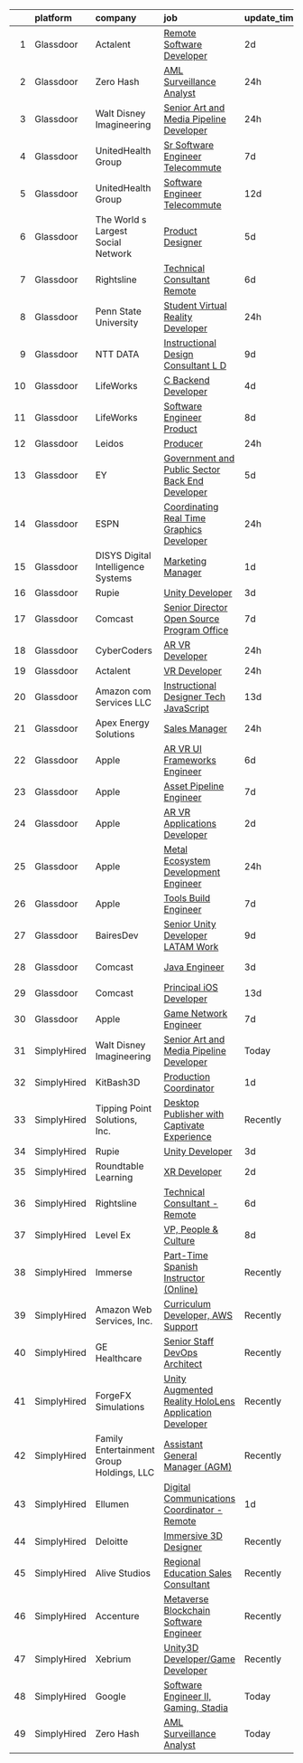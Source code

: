 

|    | platform    | company                                  | job                                                                                                                                                                                                                                                                                                                                                                                                                                                                                                                                                                                                                                                                                                                                                                                                                                                                                                                                                                                                                                                                                                                                                                                                                                                                                                                                                                                                                                                                                                                                                                                               | update_time   | location            |
|---:|:------------|:-----------------------------------------|:--------------------------------------------------------------------------------------------------------------------------------------------------------------------------------------------------------------------------------------------------------------------------------------------------------------------------------------------------------------------------------------------------------------------------------------------------------------------------------------------------------------------------------------------------------------------------------------------------------------------------------------------------------------------------------------------------------------------------------------------------------------------------------------------------------------------------------------------------------------------------------------------------------------------------------------------------------------------------------------------------------------------------------------------------------------------------------------------------------------------------------------------------------------------------------------------------------------------------------------------------------------------------------------------------------------------------------------------------------------------------------------------------------------------------------------------------------------------------------------------------------------------------------------------------------------------------------------------------|:--------------|:--------------------|
|  1 | Glassdoor   | Actalent                                 | [Remote Software Developer](https://www.glassdoor.com/partner/jobListing.htm?pos=124&ao=1110586&s=58&guid=0000018151838edaa7de1905a7b37b4c&src=GD_JOB_AD&t=SR&vt=w&ea=1&cs=1_b1c21307&cb=1654929986062&jobListingId=1007925800596&cpc=2CAED5C921A5F994&jrtk=3-0-1g58o73o8q6fn801-1g58o73onjor2800-fc3bb8eb5d4b1d3a--6NYlbfkN0ChYVx_I3yfZ_JDY3EFoivtqvi_stwnZ_kRt8Dowt_l_d1ydueao4NE-oUleRJ4yhh-tG4_XNzmRrCJkGCqPfWf1qPj3u_in8G2Wykc63d8fjEupHMFCE5EIbScP8iYvX7f3CAzCDnJQm63fH8sMR3KhIEl5EGDgDNrAWM2JGKA2FQfWnLr4gEl0L8nw2ARrPv7TbjuUXYBU-tczps7i6CkaJo2ViceeIM_6WDQ7-J9qH0hli7VI97mTISCeyb5uW_Trl8R9JLAGtrflIF7vUa7w_R4285fg1thM5LqGc28jZ2XwCP4hAJfvHWgcmpaSdXyIfZKnKY4fL24Dap7_bqKnhIRFrPDjtau9ce3xZw3lUcR_1nd_NV7lQM-s-mt1RNIenBpPy_JS9eNw2radEmXitkjrwKMP-I9B25cTQQAlftg6w73Y2uL9-myWlc1Opbiys-xoFvktyirH-OLLXu6YXlmwWVYGtC-gUVQQe89Ro9-9yyvWzoX-4hEW6mAu5Vd6eMtku98nn960BvHCiPfB2bhyHiBs5VBN88-Psqd52fRuw0qcjy4fjHNnJDGWbVK7fQJI-Jqu3iK9HPqHpoZeBL2sGfXn-j_pXErgU3YgguysaEVgzYUbjPrzQTJ0sboouPbPs5TrUvXPZ7vDpp3tTmUdHbhR3q8K2zH9CbzaMZYdbC_vuOMsDLjOdDlB7gXSMk2H5bTdIupc64hKV2lsMV1Yv0WSY2CLKQ6qqXxQwUuLjH0YjGX1Y9_rqDqYyUSSJW6gy-4dkY_ldK93ciK87InCfcifGdMdPpWeXhsUF5MDUo8eDzGvr_uNqaAEypvvgeGrGST3blhgsM2a04X-bkcQSLHD0GaCa4e1Wr2jsd58rFai3PcGLRuscxZQnYt-BZPXBP6Q4s7SHf-1XG5ZTo3HntKLKiERzqHqVCr0w029fDBVAcX51A2tuYgOBvRjkhXiHwEh3tjrQwEmD2N8aYLLpZveks%3D)                                                                                                                                                                                                                                | 2d            | Huntsville, AL      |
|  2 | Glassdoor   | Zero Hash                                | [AML Surveillance Analyst](https://www.glassdoor.com/partner/jobListing.htm?pos=127&ao=1136043&s=58&guid=0000018151838edaa7de1905a7b37b4c&src=GD_JOB_AD&t=SR&vt=w&ea=1&cs=1_ce5e8a38&cb=1654929986065&jobListingId=1007930837097&jrtk=3-0-1g58o73o8q6fn801-1g58o73onjor2800-b7c0d070202b8673-)                                                                                                                                                                                                                                                                                                                                                                                                                                                                                                                                                                                                                                                                                                                                                                                                                                                                                                                                                                                                                                                                                                                                                                                                                                                                                                    | 24h           | Remote              |
|  3 | Glassdoor   | Walt Disney Imagineering                 | [Senior Art and Media Pipeline Developer](https://www.glassdoor.com/partner/jobListing.htm?pos=115&ao=1110586&s=58&guid=0000018151838edaa7de1905a7b37b4c&src=GD_JOB_AD&t=SR&vt=w&cs=1_b80bf8c4&cb=1654929986058&jobListingId=1007932656587&cpc=FD1C1DA32C38CFA7&jrtk=3-0-1g58o73o8q6fn801-1g58o73onjor2800-83fcc367dbf135cc--6NYlbfkN0DAFTyt7pbDCC2JPO79CSdi1dIb81yjczP5qsKcZIxgiRd1qisRd4re16D_VG3-wzXG57puhitRuevPOJK4-wjNVoZHqLClS8YisrpDUNtzZNXryBsFlDOdOwocFpZIOtKpxeprGMTN07mJw_KRPWjuAxQ2XrtTjftScjLJBQ-ezopNaaIzAv4dhJl4mDVTgh0Asit5EMd-Glsho3vCMppG-eSz8utiN2FVL1gzBK1CYryG1MgqHDyy3UrUS6115l1bBY6w6vFSUFgtV6lPlUzriB2eeob1swFFMLjTYvNBXe1Mc8sjRo3jns2zMQSMs8H8oiOJvi1z_SMeDym09lLmJsh_rZ8jtfK0zomGGRHUEEE690xJHpCyEGU1o1vReEPtu2LhSi2XF2Oq4OOFNS8opvohvrVMnToL5YsmpJdeB8H8b38pcITHSXkty_51gSMSHppKYB6_bA%3D%3D)                                                                                                                                                                                                                                                                                                                                                                                                                                                                                                                                                                                                                                                                                                                                                                         | 24h           | Layton, UT          |
|  4 | Glassdoor   | UnitedHealth Group                       | [Sr Software Engineer   Telecommute](https://www.glassdoor.com/partner/jobListing.htm?pos=104&ao=1110586&s=58&guid=0000018151838edaa7de1905a7b37b4c&src=GD_JOB_AD&t=SR&vt=w&cs=1_7d39b5c6&cb=1654929986054&jobListingId=1007915735590&cpc=A615028083C8ED4B&jrtk=3-0-1g58o73o8q6fn801-1g58o73onjor2800-ecbd5b8220c7fcbf--6NYlbfkN0C8O9VKdOj_1Zh75e9_CvYhSsWVxS1Pvi5WUWhsf4w7FIc3O6B0uG3ldAQAeoX1gorA_MXFNGO2uJRMKH5sVH_ENNaw_N_n9r13SdVmsGFzyNNk2TOzKgNCZLRztMtj5aaaQjmp1evQ9Abf3GEH7WmWFjWlz53YXu_WTrDJ-NIgSTdB9yYitYS7Ij81Qn4IBKt1sCSdorqGbwn2Uy0-8GOXj29GOtvfXixSHYV8dK3WJ5w-DohwCAGJUx6ZHB33hPvq3MhgcXyZhiULqBU06u3pc6QMigei623D-audXGv7tCxLoBNgNXbp105_zlttoiw88RN1Kf7d1hC9O6CcMvjbZPjCdDTHZKbxtkdLBCIwrqOTmgiuZ6F7A3wegz9K5tXDvHsg0OygOVOvWfShNSmQoyOtC__YaajFzbLCsp_svJ5Mj8ov8t6f3D87WR_IgGw%3D)                                                                                                                                                                                                                                                                                                                                                                                                                                                                                                                                                                                                                                                                                                                                                                                            | 7d            | Eden Prairie, MN    |
|  5 | Glassdoor   | UnitedHealth Group                       | [Software Engineer   Telecommute](https://www.glassdoor.com/partner/jobListing.htm?pos=109&ao=1110586&s=58&guid=0000018151838edaa7de1905a7b37b4c&src=GD_JOB_AD&t=SR&vt=w&cs=1_f6a8fb86&cb=1654929986057&jobListingId=1007901684711&cpc=AF1E4A3695F490BE&jrtk=3-0-1g58o73o8q6fn801-1g58o73onjor2800-95c766b47e2aa355--6NYlbfkN0C8O9VKdOj_1Zh75e9_CvYhSsWVxS1Pvi5WUWhsf4w7FJvt2herunrAFBR2lpVAffAHovXqguHB_UyDYbb-YO0jYjHTBnPJ_JQ02yIn5fsgL6RU7QBGJP7h3mfQGLGJupeNMcFiOSprSHYLv8UCqThPESB9A6yNoW0ZJYPqWaOi-7CCfB19UW278LvpvweWCNExR-FWzOZ2rvQ8n6OZlrpeYMM794N-h8rY_nP0G7jN7ez-trTTVXAr6PqExxse7Xm5asgy2VPZL9cjml9MLhSIj8pUopHxvJ_M5iteTTuD3jZqFc40fERdYCI-ragbXsWZuaCAuL7XonwiUbluptuDRnGXbAYrA4Z14GN_TyLHBEj6LmPoo2rgIfT78z5VchEaarr_JiEhds9kqeiBqLkPe5Apc-0kdeqQOT8CwX5Wn1sw0pl7S6NdpuzTSk_aUvk%3D)                                                                                                                                                                                                                                                                                                                                                                                                                                                                                                                                                                                                                                                                                                                                                                                               | 12d           | Eden Prairie, MN    |
|  6 | Glassdoor   | The World s Largest Social Network       | [Product Designer](https://www.glassdoor.com/partner/jobListing.htm?pos=118&ao=1110586&s=58&guid=0000018151838edaa7de1905a7b37b4c&src=GD_JOB_AD&t=SR&vt=w&ea=1&cs=1_e66df25f&cb=1654929986059&jobListingId=1007919778635&cpc=56C4EA4A1A191A49&jrtk=3-0-1g58o73o8q6fn801-1g58o73onjor2800-51daa57655d565d0--6NYlbfkN0DSgjPPcnEdvoK3uuxfISLALE6pB1FR7YSHOr_tSg5_QGIhoz_2VqUepdcKLBLI_zRrIAHopU8VcRQXFqSzN9ntu0nsP4Hv4X5NxLG01dWH14u7BXq9dNV3a7ft3E_2vTCapKn5yJAHF3Zvbb2lidqvgd1fxJV8mnxuTZCLvJwBXCkNjcrQm6gk7RhyCtkNjpubkjE8JhHyJqsEekN2rhdRntkDjsFCeYyoMTNydy8mYo3FGocGpGdKQJJfjCATOD9AZcIQN_9OqePmtc0wJt3oz1Tivp09BR_EBgku-e0_k3bPq3lL5PxeMzlhW6xufAQd0XyGQSNSbEwVNGdol_Otud6cTkzd-ck4Unp1R5t7QUoY8hyih_6croyP3JoqK5gt9lbi4bILKT8qCFC7lzJ0g8Rg8IvGKrV5a6gcF-6emzma0si_GWcLLbktUNAe-SaxGNa3AKhFkJRqm5SLvd2_FpnMooiW8Vv0W4ERmf3-GBY51hks2hsfpn-dLxfBmYzZJZynJkmzVaatBM66ObhLnqIUGT68t1y1fPgvQZdLQuerPohRoy322Ppv0ldo_aq354Mxx3Bnsx4JKGmH2dI-R3UzFxIGbUI%3D)                                                                                                                                                                                                                                                                                                                                                                                                                                                                                                                                                                                                                                         | 5d            | Houston, TX         |
|  7 | Glassdoor   | Rightsline                               | [Technical Consultant   Remote](https://www.glassdoor.com/partner/jobListing.htm?pos=126&ao=1136043&s=58&guid=0000018151838edaa7de1905a7b37b4c&src=GD_JOB_AD&t=SR&vt=w&ea=1&cs=1_ccbf032a&cb=1654929986063&jobListingId=1007917550553&jrtk=3-0-1g58o73o8q6fn801-1g58o73onjor2800-f0a5e63844bc134c-)                                                                                                                                                                                                                                                                                                                                                                                                                                                                                                                                                                                                                                                                                                                                                                                                                                                                                                                                                                                                                                                                                                                                                                                                                                                                                               | 6d            | New York, NY        |
|  8 | Glassdoor   | Penn State University                    | [Student Virtual Reality Developer](https://www.glassdoor.com/partner/jobListing.htm?pos=128&ao=1136043&s=58&guid=0000018151838edaa7de1905a7b37b4c&src=GD_JOB_AD&t=SR&vt=w&cs=1_e409216a&cb=1654929986066&jobListingId=1007931919990&jrtk=3-0-1g58o73o8q6fn801-1g58o73onjor2800-de4bd4e3069a97ac-)                                                                                                                                                                                                                                                                                                                                                                                                                                                                                                                                                                                                                                                                                                                                                                                                                                                                                                                                                                                                                                                                                                                                                                                                                                                                                                | 24h           | University Park, FL |
|  9 | Glassdoor   | NTT DATA                                 | [Instructional Design Consultant  L D ](https://www.glassdoor.com/partner/jobListing.htm?pos=111&ao=1110586&s=58&guid=0000018151838edaa7de1905a7b37b4c&src=GD_JOB_AD&t=SR&vt=w&cs=1_ec12a149&cb=1654929986058&jobListingId=1007910210126&cpc=9952A63AB06E78AD&jrtk=3-0-1g58o73o8q6fn801-1g58o73onjor2800-4e8328041364cdee--6NYlbfkN0Bpo5Q-IoG1V_mjYSR4J41fvsy6TiSA3aeewfLkPI7RodND_iJDrqtfsfIZuxy3v-OJdmSeFkTlP6CpEFmTkYrQDgH9hBLHAWXfdsBAQSCGX96zuHcFhA02NTljEvaL4jqOAk7F9MjTl7j8iFoWLEJqUcDZo32Svp82maWQQKaLjOWHqF8Fpvr1hDBnndbeiwrN_6rxYo6apibdXkY-OlLWW78gt4B92mPvSzOx1ebnJ5vyOLmWplYvZC6VZatk6UpEjNbBSO3qN_NVTq7ouK6DFG0NEZYYJALZOFnwrj55pyV5vBN2xpk0k6iMdeoHrDZWyEgaAkDCiEZGlPVMtnkfeB1_yAmyBBbhdBIYaC4DSQT7-8_vB22grw0xObhgE5T2osmqsnwNR6GLphJxRd2e_x2EkwQMZoejvW96eYi6W1vjHE0kU7K145eA7htPCAQcF0VrZSHSgCDAzF5OiTaWXvHMRk1IwwIH4Q1h7D9W8Pgzjq79783eYTCzihxJ7-acSGS4nNFXcZ1Ud62JT3LR8E80obBmf-8zsIfIwQubIA%3D%3D)                                                                                                                                                                                                                                                                                                                                                                                                                                                                                                                                                                                                                                                                           | 9d            | Charlotte, NC       |
| 10 | Glassdoor   | LifeWorks                                | [C  Backend Developer](https://www.glassdoor.com/partner/jobListing.htm?pos=103&ao=1110586&s=58&guid=0000018151838edaa7de1905a7b37b4c&src=GD_JOB_AD&t=SR&vt=w&cs=1_28908630&cb=1654929986054&jobListingId=1007921084821&cpc=1FDE87803EF93CD3&jrtk=3-0-1g58o73o8q6fn801-1g58o73onjor2800-4af6adcc528f1a9b--6NYlbfkN0DLmrqCN2v1TO8im94Z8ijjg5B0bygWI38WyDDoeOWhaQvk6bM5zeSyQrwlZm0cpZB2t5HiOyOkSln7E1WWACvtOD-QE-g6rVomM5Zs0ap3RF9c4wN8isJRwfG_WOOBD_6MhrTVlv6O6BXEqAcCxY8FyKrDaDDmhCS8cRo-nDN_6-AZVZg5v_onK3lKCvIwD9F1tyXbuWLKW836V23XDfvBAp03scjKzq3lnJ2fdBikkN_DFhCwI7WFYKJA0c_di3OO-e1ryD5Zj5eD38A2jrmqe2rtlzhYPdSDHOmdHQZGUVJQmNlZlxJm9J4XFTeozAfdhRZa5iG8LrJZnVczM5hINOE0eHIgi5L1aOa_2kDuF59CKHHi9vFAl19uWemPW0uKnoVJ0F0YFOwFUF66uHpsJYRtCHiWJ3YYjjgqtkjlRzVYHTiSXALxXSu0hi-GITrg8__dVOGjbAUQUU8j9zAThdzd1TuWoU7avzvjsmNgDdIgcGl9CjRoyqIESicPHi_E77yYU27PIG9wLtDZYe-FT05I5Nea4TU%3D)                                                                                                                                                                                                                                                                                                                                                                                                                                                                                                                                                                                                                                                                                                          | 4d            | Remote              |
| 11 | Glassdoor   | LifeWorks                                | [Software Engineer   Product](https://www.glassdoor.com/partner/jobListing.htm?pos=108&ao=1110586&s=58&guid=0000018151838edaa7de1905a7b37b4c&src=GD_JOB_AD&t=SR&vt=w&cs=1_482796d6&cb=1654929986057&jobListingId=1007914430754&cpc=A65DF3A704A48F9B&jrtk=3-0-1g58o73o8q6fn801-1g58o73onjor2800-66b264ec8028f0e1--6NYlbfkN0DLmrqCN2v1TO8im94Z8ijjg5B0bygWI38WyDDoeOWhaQvk6bM5zeSyQrwlZm0cpZA3AdWU614Y0t5Dfkt2OY8nqKdQnEgPGAAPdH0v6vcW7Lu315XDapYO3Lj5P71ZgZq2lls_oIoTjE3F5BANDOw6cwbM0E5tNhtq2VuUT7XfaGqZPO_NN8FS-TsSsLKK9uxg8n47TxSRIUvDTO3VGldZwMCl2xIHPFXQVs8XoDzC48GtJ3R_Iw4Nwrbd1H7ipRLa80O5K7A6hl05qevWwQKNHX1TMiKJ2287NkmPe1GyLKi5Dra5vQPuoyJFSH8IMy6ubIDO7rr2UOqwE7a018QiFIzNE2Tpz9z_N6mltR_8tav_6CScaP0NTBrvRkaQ_Ww1EHuAo82roNoFd7yTpYmAxywjX7A1vGVB3z5_yXrUkeyCQujh6oT5XKTXY5-CvzT39i3R09Z8ma2mEjGQJYdEX4tKp9KBAdfu_Y2hxyBVkabUbrbBFZj1etnsTPLDxYR6hg2QjJen3N3C8s3GDbc8_J3f_lTp_H3yToAqtGUESA%3D%3D)                                                                                                                                                                                                                                                                                                                                                                                                                                                                                                                                                                                                                                                                                     | 8d            | Remote              |
| 12 | Glassdoor   | Leidos                                   | [Producer](https://www.glassdoor.com/partner/jobListing.htm?pos=102&ao=1110586&s=58&guid=0000018151838edaa7de1905a7b37b4c&src=GD_JOB_AD&t=SR&vt=w&cs=1_d07abd34&cb=1654929986052&jobListingId=1007932583010&cpc=AECEB822CA110EBC&jrtk=3-0-1g58o73o8q6fn801-1g58o73onjor2800-a40b7131ae70ba30--6NYlbfkN0CZUO70VSdYKA8PR3jfrSh5ljhqJhfDt0PzQCMubt8cRihWbmqO_-CcWTBwQGpXTiiOfKwxjXAa4wVHZ3q8NFCBs3BDuA1SuAPQbEPaZ9_M-t3YNCh6PQezv2mOEfiqvOgiWKWX6vQUMRfn-HXQvUT6Aj5OwbOHNzI0F2R-hAkCURHUKIj4_b0qNNbZjX8MVuhQkhX24zpU6WE7esPvdURrWdyowvbFr3GpY0XIQA7xAritKrOJFXwrTtAq0tNzBxBz1T1BazObotoJtIXZ00HlmZ2G45d2eP4nuireNz0VOXSuRZ4SWkkDK3kkSqxNgoupkn2z6LiygLdwaZTbAGyQ82g5oHRK9StTP7ToaiiMJlgZFGtwWbuUev69yV5oGpo40gn_SIkbg-1WLSmWQU3MPXURMa7TfE3xPdzXIQvALUBxlJ-_uuc5NebStzLs4YOMaqHEBDB5kDCrZRznTxeIiUh_Q4rA6jIz6sLp5JNpuhciHO53fMBsYv31JNpYlwkAioAfBhran2xMdg-P9bodOTEqdhL0I29mZVStoqI1Y5lusxp0P0L7ZkQ6LNF3xGNwFzIrit81T27f_z6VbR8TAIfCt9s5H4o%3D)                                                                                                                                                                                                                                                                                                                                                                                                                                                                                                                                                                                                                                                      | 24h           | Reston, VA          |
| 13 | Glassdoor   | EY                                       | [Government and Public Sector   Back End Developer](https://www.glassdoor.com/partner/jobListing.htm?pos=129&ao=1136043&s=58&guid=0000018151838edaa7de1905a7b37b4c&src=GD_JOB_AD&t=SR&vt=w&cs=1_7089c4e5&cb=1654929986074&jobListingId=1007918952185&jrtk=3-0-1g58o73o8q6fn801-1g58o73onjor2800-13f1242748003991-)                                                                                                                                                                                                                                                                                                                                                                                                                                                                                                                                                                                                                                                                                                                                                                                                                                                                                                                                                                                                                                                                                                                                                                                                                                                                                | 5d            | McLean, VA          |
| 14 | Glassdoor   | ESPN                                     | [Coordinating Real Time Graphics Developer](https://www.glassdoor.com/partner/jobListing.htm?pos=110&ao=1110586&s=58&guid=0000018151838edaa7de1905a7b37b4c&src=GD_JOB_AD&t=SR&vt=w&cs=1_e2911314&cb=1654929986057&jobListingId=1007932655945&cpc=FD1C1DA32C38CFA7&jrtk=3-0-1g58o73o8q6fn801-1g58o73onjor2800-858ce8c962416b6d--6NYlbfkN0DAFTyt7pbDCC2JPO79CSdi1dIb81yjczP5qsKcZIxgiYm3-7g-689Ur9xqU8QiYHV3iBqnhqUvsv6r441xbsBQPBThiXHJk1Yi6oIXpKKBQnHwomKwZ5s4OM2F3GeNySMtKuKS6nNn8O-GUbKPi4csNedHC-MzJe5iquQfK0cWC4VJDTFfI0BoKUImYPI3rASip9IEHJwCI3LpHlrFMIqT3BWyNLWJ_K6ziMCPPx6AQIh_UdXT98wfauBaSlTs2sFFA9FDuVDHxsriEJdaN0gQ-8t2oud3y3CO-pwEfrTDyShcsW7ZdJCX3y5GgGWnGHhSDuedOgF3ITBvjfZgsz41Fw7in2_G7Xiy-NgOzN1Z6r9ucojHdvSXmQOo6IJUM4cXAAaNSf1nE1FYupBkN4YubgDIrWd0O4bVajaUDZwuFNn-l_wHfBtfZ_TmDiS4WMimx7kJAUOeQg%3D%3D)                                                                                                                                                                                                                                                                                                                                                                                                                                                                                                                                                                                                                                                                                                                                                                       | 24h           | Milldale, CT        |
| 15 | Glassdoor   | DISYS   Digital Intelligence Systems     | [Marketing Manager](https://www.glassdoor.com/partner/jobListing.htm?pos=105&ao=1110586&s=58&guid=0000018151838edaa7de1905a7b37b4c&src=GD_JOB_AD&t=SR&vt=w&ea=1&cs=1_91984ce8&cb=1654929986055&jobListingId=1007929212178&cpc=2CAED5C921A5F994&jrtk=3-0-1g58o73o8q6fn801-1g58o73onjor2800-75ec9685f5ba421b--6NYlbfkN0BTYkY06FZEdAAtNWO-eDAfNklmfZymsMF6eFRONl7rAMN5x_2sHrqXfWPo9rHDxSNBYG0oSxBwnwISAcPpEoqrdk7wFtXuWeTkNBQb1U3uC4ey2m82ld5V1xU0iwscDlmhPiNSGlpvAcow0uRTBM4uVHWH5b7jHO40y2fFcyhhI5D4qm8tpZKdFvotsfCOwFMdZBXaCBMZKI4mXFOVaSfVTmxN3rbn8n35GEQnFQP46h0hMl88GG0dy7etfMCMCDoXDWtrKTdaJotpbtek1fpH5Px8XosYx61rDeAMArReTD3oCFATb-jq2JzTxrTZh8b-RRW-pXTOsOvO5PL87BlClMrBqfR38Cbl_dOfEiCaWq8xpm6kgtDp0wpZAGyexuXSBSJ_Qrhm22_3tbT3xiQc3Qxq_S00w5lGUL5VTwTPFApw2U7UfLq496Q8ZkmZ99jq4T8SCXJkuY83m5KWYOuzu_VPGV3WLH8d3GydfL7YiSaa3DXGEGallgYyTtuoHNxGtA5RRyrkWw%3D%3D)                                                                                                                                                                                                                                                                                                                                                                                                                                                                                                                                                                                                                                                                                                                          | 1d            | Remote              |
| 16 | Glassdoor   | Rupie                                    | [Unity Developer](https://www.glassdoor.com/partner/jobListing.htm?pos=130&ao=1136043&s=58&guid=0000018151838edaa7de1905a7b37b4c&src=GD_JOB_AD&t=SR&vt=w&ea=1&cs=1_26cc1b17&cb=1654929986074&jobListingId=1007923772886&jrtk=3-0-1g58o73o8q6fn801-1g58o73onjor2800-3fe872762e20943b-)                                                                                                                                                                                                                                                                                                                                                                                                                                                                                                                                                                                                                                                                                                                                                                                                                                                                                                                                                                                                                                                                                                                                                                                                                                                                                                             | 3d            | Remote              |
| 17 | Glassdoor   | Comcast                                  | [Senior Director  Open Source Program Office](https://www.glassdoor.com/partner/jobListing.htm?pos=122&ao=1110586&s=58&guid=0000018151838edaa7de1905a7b37b4c&src=GD_JOB_AD&t=SR&vt=w&cs=1_4ca0e8aa&cb=1654929986060&jobListingId=1007917047408&cpc=1160948BCBA38B5B&jrtk=3-0-1g58o73o8q6fn801-1g58o73onjor2800-ecff001d344bec90--6NYlbfkN0Cj-KmZPsf9w80C8b1WzNVrlanjD2SXJjxuCbUWHsXPZsgZzzocxjLAFVYGdHvU9_6MRtr9fVhQ0z6D1z2QJyKRZKn1lElZ9jxrXpckMsgyqm8xs8JlkVupZtCjXd-1LmZjMczXQMmesYtPdkIC393XnFHROpGM9p8ygtqYVzBku8tfzGtI2GvtukEfaTAUjvoNyj7Gsm61ndXR2Mbap95-L-q8jVuIH-gvpjL1mEolwA_rQOi-E9cQN6z-Jv5P-h4GytjoK9kOLuzZCudEUALMn6BHBCm7JQqX3otpOgapgVq7A6c6TTADLjOyFa7kpbTrLn6EMP5fa6u5EeOPGUcn2sdJpjAytWYOGi96zvqGHdIWG_OtfLUYt71-Kp15tuM6OZ3TpIIcXNmhvgCW-9AF9dZIWArdlpDXhUH1xZ6GyjN01mZ73gj-1o1wGzP7fCkfbq0EpqEcjgAGq-jEttrs_IGKAnDIr_vpfLVao6cszhXfoy2yEMhfKlQA33g-WqnSrI1xRwQyP2SwtAF-gHu7qovWrel2Yhzop5TQFXMfsU0A2kPKbTaX1ZqF49nk588igqQVRO5280jaAeXfoU_ar9FG_FJIUYJOBOrPVxxyNMG5KKLBM-oS1mr0zrZhd4sSOYeGsApnszOiiRdwu8ul83XpTcYr0GJsPuVVBTtm73hiL8jlCKROFyalaZ0c6DN3rhTj-PoodUylh_unodPmN3SazHXWrit-DyWlXiVhSIDYspZR3Kh2m2Hl3Q-AvANYc2JtuT9VQ1Xar1WxTjtehvuy-qhHZKRQ6Pb94qBxRcC221bQQl9bVPotqcSNXESj_7yQBYYQYW-jI8Z6KV44sZnzYhQRB0pbp5-7rvUXCMLL8Q-cHr7d_kFs07mohn2xNCJChvGvC0lXb1eCiR28VM3gQUdi0DTnj761g4ND9uXXebljetyKEq2Puj55J7k8WMD-cpqAY2s7ck3WZjAmKyzGaOQAU-mSIrYbOIgVfo3gZ4xjURMvEiV2ktKjFTAH6TJbpFaHwGXCknHf1RaCgvWOW8g9-S-avzHNPSTtw6vKUGhkv7MKF1KLTyNHcCUdt0UPbk77ykDg4YmexvXSyhtg5bw6CTxOncADLA5jSaKRLHsFGWx6ToxfavcHjz_PyHrgfq9rFajF2a9ncL4tF6I4Nd-3LaM8zqK2p0wAWI87vh7mL12A) | 7d            | Philadelphia, PA    |
| 18 | Glassdoor   | CyberCoders                              | [AR VR Developer](https://www.glassdoor.com/partner/jobListing.htm?pos=123&ao=1110586&s=58&guid=0000018151838edaa7de1905a7b37b4c&src=GD_JOB_AD&t=SR&vt=w&ea=1&cs=1_637dc33d&cb=1654929986061&jobListingId=1007932652082&cpc=B076152010A3B66C&jrtk=3-0-1g58o73o8q6fn801-1g58o73onjor2800-4c98d6ac6d71cd0d--6NYlbfkN0CpFJQzrgRR8WqXWK1qKKEqALWJw739KlKqr2H-MSI4eoBlI4EFrmor2FYZMP3muM14qYd9LUHZanl9CCZbKqqQf_rwBExndhm5taEY3Za6lf01ZtNYt6iJuDVReoeghMgf0XJPw7Ijv1OEL1LUNU2Tp4iNCG7k3hqjdPfvNKaXh8ESHUplFd1ftWiubW_OGxD9pin4JlVcww5uLmAONy8odQ4ijywsDynkNp2HCn8cWagtlmeow9a6b8g0CmsJheFqTWkj8wFNAjxwx8IXVkBVyI-Ro5Js98vc2aDaUSRrUyfVhsTtNq89RQOKw1I8fGADkHmHZEaOSPNfFp2c2dJH-7fPue_GkhZ3rVnHiabySRMSEI6Qz8jZwNZINCFe_ZqTY-iwLmNZ9m9e79Wx3hcnnmja8BM5VQOz-S7ikWMYWxmziHjkWthkMqIIm9TK4kDeCUMCgirWl-0iWYC2bR51Mwf-ddZ1DCbiZsoHoUUL2UBRKo3NEIwKKz8yoqXfB2dySWCcaR1qopDAyLIoqYMfqkeMl29q6UMP0t35uVgysjQ4gLUbQf37bYmJP1GfgxagUUeWka0t2tLuwMGcOcSI0_TdS7r9jsKqllqaCdRwj_uaTGR4kwzISyMF6-STvFBRgFiXCe6pAjSCsJQCrmSAivOg-4z8ZQ8YWaVVodEEOVkMf7KTUbn80essWUszh9i10u7L63sFv-RTICrHO79HoItYuXRkJP2hRI1WIS2L65zKFwqys2a29TT7TQMFg8NmmswqoCsuHOZ_yStsawbTaWoAagH745dS13HaaaCnYisWorMgiwqXoESGcocOAMzZRJQrHcH7Io_4ge_YDTwUp82e6HZ--E7-bMvW-hUtdnfnr7eDYxXOS0xRi_oW7IDCGxlEskf-tBozd8wSbZ8qP6M_AZ9EwcYpbI_umzM-xgc3DqwMyVQnL5JdgjWNQgP_8SnIxpL_fShS2MPjdRyKY-ILQ5YcNiHAJFVn4dOjIg%3D%3D)                                                                                                                                                                                                                            | 24h           | Cleveland, OH       |
| 19 | Glassdoor   | Actalent                                 | [VR Developer](https://www.glassdoor.com/partner/jobListing.htm?pos=120&ao=1110586&s=58&guid=0000018151838edaa7de1905a7b37b4c&src=GD_JOB_AD&t=SR&vt=w&ea=1&cs=1_bd345f2c&cb=1654929986059&jobListingId=1007931321756&cpc=5EFBB0462F9C6B7A&jrtk=3-0-1g58o73o8q6fn801-1g58o73onjor2800-945897004642e9b2--6NYlbfkN0ChYVx_I3yfZ_JDY3EFoivtqvi_stwnZ_kRt8Dowt_l_d1ydueao4NE-oUleRJ4yhjazO5EfaqfA1SF0zHJWTm6tcA74gx3wYdvj2rJCPrkkP3dy3L5x4QyTco-JNUBopMyJ7fkO2UyphKJMVbjewUs8MkCWIYScoRgX2BC1EPe47CK8m1nBJSMIf75wjoWA8dWDtNC6_J_8Rtu-E-YzCg_QFadhHmAOYZ54en8t1-XLzz1NMGFDdMHQhZXeknA9tZ5CvFPDrz7iby59xgAQ6yqEiMSk99aHvqt5gkJJFHoxz0Gnc6Th4LnBSczUtnPkd4UBNK84ZjKqc2WUcKKgNXsFKLiKZVCtNnsUTM5KtU0DkzpYnGq96KnGXceVGU35ZSjE5wJ6Jr2tOi5S4UD2C7SeT13gP2pkC7NqYkHlyL5xYdGJ0-GUMv2nJAk7vRVdwucczaakxb2WZJ7KjNyhV13oeD4JiyJVIBT9m_N-uj94PNQhE7wq9lT0NfSdH6eQF2fDj-sCMH5hK9hsB__ca0RrqfugzHDm6y_1UxgF_tH0jMnNK8mIiSw4ScrgwZizzn9AKilq3-npIHg_tL1oRF3ZBQ5Mu9n5GlUB-Kh6tWIsLOTx5x_gBpRUrgUsLJpxvX3-QJZH6KkWfpOioCfMatGwDgNVx8L84EvntgopA4NEa5pxpmS-ZmuGbFLcLq3ZskIJ3F3avl_MaqZv0eK8fHutcPjrSTO8vnj6KjhFJSrBnZg5OpP_8XoTqIPI3wrBms3aYPP48vIBVCtSRmIeoCwE4yQz66pYS26VHlJcRvVZmXRy4b5VUPNDxQsYucXhYsRKkDs1WGwybHgYN_HCs2B2I8H-WZ_B-opBc0X78spupaTOeKUyo2Pd1iATUKwKvASwhxxs275FLF8clXkCqO89u-beipKloFChepwmNeqNzfs-E49BY3axZb8HezyZHuofIxDLBs2ooFJPsWoWL-nJ6EpokeLH5M%3D)                                                                                                                                                                                                                                             | 24h           | Phoenix, AZ         |
| 20 | Glassdoor   | Amazon com Services LLC                  | [Instructional Designer Tech  JavaScript ](https://www.glassdoor.com/partner/jobListing.htm?pos=125&ao=1136043&s=58&guid=0000018151838edaa7de1905a7b37b4c&src=GD_JOB_AD&t=SR&vt=w&cs=1_a4ded94a&cb=1654929986062&jobListingId=1007899848648&jrtk=3-0-1g58o73o8q6fn801-1g58o73onjor2800-e6ed21dde313eae9-)                                                                                                                                                                                                                                                                                                                                                                                                                                                                                                                                                                                                                                                                                                                                                                                                                                                                                                                                                                                                                                                                                                                                                                                                                                                                                         | 13d           | Remote              |
| 21 | Glassdoor   | Apex Energy Solutions                    | [Sales Manager](https://www.glassdoor.com/partner/jobListing.htm?pos=101&ao=1110586&s=58&guid=0000018151838edaa7de1905a7b37b4c&src=GD_JOB_AD&t=SR&vt=w&ea=1&cs=1_16b9021a&cb=1654929986052&jobListingId=1007931798047&cpc=511630A5FBBF692B&jrtk=3-0-1g58o73o8q6fn801-1g58o73onjor2800-72c6255db4622519--6NYlbfkN0ADFm-KLFhnO_wuGROy8DmoysKm2Ln9oTs7GmH5v23mV3yxf_jy_Ho-4pnmFJ5OS39QgMR1tOlhPqfhdjbraRSZLwONuCxisSYxMoBmUVqrR4GVF_5VCGgSCu9Sy06JO3U0lbPPMP6EW5F3-NlLz3NPVC5QkhxGtJOIkNyi9lUMTakuDhsQufGgbNAVakJIItSutaDZaEvF5ED2KmhtGvcVBmT-sQZTGijE08u6rP7djEwltcTFZi6aW3oA7wsCxsma2VH4GERAitWLvnxCoNk2keE1okA8V_cSVdQ34a7oAl3GY4BTGED-gyjxW3JsvXRM_2aZ1le_lGhoRrdQ3YxTb6bdM3W1gI1l-ha6o1HuVFpBSqKqKNoMoM0JIio7YbygKYBp9G6eCP9GQLX2vNAX5xePvNMJ-3_0o7rQ-MXxioosRsAh88pgoSbKBflLiayW732fAFQ8p1v0Zl7Dg46GC20SJIbmQ1lTKYFGElVaJavtxkGMYR3kcJxXvYDiDg29IS5Z98xE71Efv8zJiISX)                                                                                                                                                                                                                                                                                                                                                                                                                                                                                                                                                                                                                                                                                                                          | 24h           | Seattle, WA         |
| 22 | Glassdoor   | Apple                                    | [AR VR UI Frameworks Engineer](https://www.glassdoor.com/partner/jobListing.htm?pos=121&ao=1110586&s=58&guid=0000018151838edaa7de1905a7b37b4c&src=GD_JOB_AD&t=SR&vt=w&cs=1_a237d28f&cb=1654929986059&jobListingId=1007918146196&cpc=AC285F3A3ECA6BB0&jrtk=3-0-1g58o73o8q6fn801-1g58o73onjor2800-110d28abcd292270--6NYlbfkN0BvKrLyj5gPmtZO9T8euul8TCxuuKNOtzRJOomxnwSEodTz2Bc-sPZlbtkML8D-m4ouKCjOZjRsbF15vyC7Z3IeyVPWHVswqwotNL7oLbR9Uu1VsynaZdnNPd7L9EMY-G3M_jNRLUIchEUM6WSqYDrLM0fKKe55k1Fla9B2pA85qTukr8Ld6rJRvWLkU5x2BM2WjAW2v-8zRxBrKeiV7RtIOaMIhMWnAUJAvAQlIRe7af3l4uEWlSHLPwpSoH7LhSHXUMUlD0DBoxa1lxQDTYBMAxddUzMhZ6uxzFgACfXVnSnIY3xaa5P6umummFbCfHSbFhZZa5YotxJdOD0BOTZOwm5LaMLl4hXLjf1e67uDhZIwzJGgLdwtiSS6Mc-AJRfAbYQ98alplpDbUKxybclKUiUIoa2wWkSFoZTjR7p8vANQWKcv6Inbl5ZBXdi6I7bRFJXsMMh48CvuKF5ff726ia40Ztan8EATnAcXhXPIzY4ZjVxnAyhQrBKOtd7E_vm8P16qg-bjNoXzEI9KDlLwXem-m5uTA98AuNoPA2Kz86IXWBt9hVO374n94ebbfShnsCHGSzXYVNk8AxNixV9aD6TKrdIinnkLqm0ATLar4hNS-GGopOemqDv_sfm1X8JSiefRo9qZylfqgZBFRK7xZ5_M8t9txAzfpQwRjFz_9tc_5I8S1Yc9dAbEhXfr_dMUMFXLVyU3-TfChCu2WTPFwPy9jQPCV6UdqluXfAatU_tDpf7TlMrx5NoWj14HqCuy-WWEgnZRGLz7FycXLopjhh3_6qDPxPSmNWgLHEaaeP1DI-cRbEAV-XHpqVLDth4VCGgNDvULLDjoy77hrlw8_wbUxmslZ34WgDiyGVyLNo5jLdbzTmB0OE_SazSIRjMAYsg8SZOx4K2HyH-o2q5qvKV86T6Ppgq5YGdcdWkS32fOvOthxgNVJ4z0zpAxUOqAI4NWQ4WZIg%3D%3D)                                                                                                                                                                                                                                                    | 6d            | Boulder, CO         |
| 23 | Glassdoor   | Apple                                    | [Asset Pipeline Engineer](https://www.glassdoor.com/partner/jobListing.htm?pos=117&ao=1110586&s=58&guid=0000018151838edaa7de1905a7b37b4c&src=GD_JOB_AD&t=SR&vt=w&cs=1_33e279ca&cb=1654929986058&jobListingId=1007917018421&cpc=F41FEAB56D215062&jrtk=3-0-1g58o73o8q6fn801-1g58o73onjor2800-25fbbfe67408ddab--6NYlbfkN0BvKrLyj5gPmtZO9T8euul8TCxuuKNOtzRJOomxnwSEodTz2Bc-sPZlbtkML8D-m4p0JTgu20NFrZaiBmPHWhB-w4ztL1maa0HZxeu700YfCWJJXDbhHoLujLOQJdM4dPpscbxbAagzS1DrIy6-35iIYMkTVCxVi9gbcYrEHAfY_IDued_XQjCUWPM6feoTLDWflD8g50EWVm_sm-1SlUYQGG8iGPUmsTKlM-7guHsl_OfWXtwaWWkDmtUU4aJE14zcn9K2Q7dbuHInFcoiSyVWOYVcTuOW3kaQr5Yldnj2BhIFD72xI0o-0r4H4ZfGYMne0gsMUqEqd_HD0Elod6veWJ-CWW7BRur9BVGD-k_YqPXR4vHHuSHJ3IL5nXJSOOolXkOWiFxuhxSeLntOLHFffN-uTWHpfHjDPH_6v1-vybtRwTvmXn7DIoKq9hw4DI4fO35xqsEZeGTrANY6YPtl1gBTgaaKWYg_Wa3ljXkbHyghu1o8ZOw0KBp7sA0spxGsismyeEA0nOyz_wgoqacNr1DWnupmSw9HypXe6TqRTAQNtVOJYH-26oYp0R2xsvU84YA22Bmc7eZEPY8HEcknKn-LCHejwNb232odNP99_PSAIBaEr9LYnbSoXGvl3DM2dqTbjK92sSSFxdim22xMNXS9NapBkAOMo9glmj-glaZgO5M1PJ6SdqFL9NKj1nWyOdUabo5K06v5WGDdPACXHKHHS9S-ULa_akg7oajk6Exc86vfw2rx2lkQcbc8EuzXHyWUmaOsC5L1sZJwbdpYNkCLkcfEZof6EkCV2-vDneYCJJlwzgmtM_MkHS2Dyzo8YJUfOc_F_QO7l9MGGSs2HVZZj_jVvYoE7qzZ8gDNSAxr2eFVcve3s0ndCJ8MAd6NkwVzwl0djqv8pPsHhB7mIdOGk7DanZFr9Oi9UUv6pw_zXlkqJe6doJ_QFNxcIYgEuRlH9gqPgA%3D%3D)                                                                                                                                                                                                                                                         | 7d            | Boulder, CO         |
| 24 | Glassdoor   | Apple                                    | [AR VR Applications Developer](https://www.glassdoor.com/partner/jobListing.htm?pos=114&ao=1110586&s=58&guid=0000018151838edaa7de1905a7b37b4c&src=GD_JOB_AD&t=SR&vt=w&cs=1_ffc63fcd&cb=1654929986058&jobListingId=1007927430862&cpc=AC285F3A3ECA6BB0&jrtk=3-0-1g58o73o8q6fn801-1g58o73onjor2800-69fcb8720df6bece--6NYlbfkN0BvKrLyj5gPmtZO9T8euul8TCxuuKNOtzRJOomxnwSEodTz2Bc-sPZlbtkML8D-m4qjCGnf4bnfUhIPZeLIg-kWsoLpYUZE6w8n5VLz2izTVNhE8A2fpsHuKRjE-oAiuIZERgxxAwRuKy4gW9q-meSy0xsMy36UAtY1PkgNswdAEqxZ6sjd_wIk8kUPg34FDpmu181VuSC5s0VOqzacgr-s_Ma-KqkX_NoYReaU3msZEXIs4EysHxgP8ExhWarB7xRoeiJIsETO4Mte1w2SJIsnjx2hPhZ9el4pkaru4saduuRGcBO4h6Nt06E6EtMO5lOdPpV7A_GAHoUag8LLKy3JcVaSIPL-E6oIUPYTZcqzc80AALTSAaEGyXdCrobjjYVnfQ6YfrsW44CyYlrdZG4d-Pu5b9YfjtvVOflGrIrmUqhZ7T8shIXsEtbT6PSw4XF-Jg3f5gH47XNwjQiwOQe_h6CjKRiNYa-I5WiHhpk0v5UzIco_5dyHmkMvKEU3yNYhKVpyityyuHV1hsIkt47cjwURk8E4yC2OD-3-rPyYvxBbJGfqJT8m9HvZrY6rUWWcsYK-xjt40DFkfkWJ7VnGB3jTKct8H8d2A8k124g_lfXtFECut8vcd0M8InLJO0Zd2X3d_fKxtPCR1mjGtT8CW3ankXNxiCgrrcGytYZyhrNmZPEw94J2-eolXwYNt6ZDoLkEgj-4BJ6h4X3QpgCmlXHhWSo2JIydTBrAXd0a2CyEUwIJFR9mVzr7cvIi_nved77XxL0xlZfGlNjJY5B_p8A9hvnxvXcP-SGoUpJhzPBQAbnGaw0GtL__wV5yoQ9A5lUbhmXCoTjiJI3e7qJGE4LaoTMkcHkg-Stx3SeqOEPBtXkqo5t_qbHD_73X_DXuvqsQyn1rVJ0T9hYxdCAcsQkZcfg-3KBcVjqMwXEPLKAld_4SFPgy3f79bm93aoSNv4pBssPx4w%3D%3D)                                                                                                                                                                                                                                                    | 2d            | Boulder, CO         |
| 25 | Glassdoor   | Apple                                    | [Metal Ecosystem Development Engineer](https://www.glassdoor.com/partner/jobListing.htm?pos=113&ao=1110586&s=58&guid=0000018151838edaa7de1905a7b37b4c&src=GD_JOB_AD&t=SR&vt=w&cs=1_5837fad1&cb=1654929986058&jobListingId=1007931319593&cpc=334ABAF5D42DC775&jrtk=3-0-1g58o73o8q6fn801-1g58o73onjor2800-435f2d3b996f1beb--6NYlbfkN0BvKrLyj5gPmtZO9T8euul8TCxuuKNOtzRJOomxnwSEodTz2Bc-sPZlADHp0xxmf8XBBkDvDdSwj5745VnldX2BchrbjFWYyfdZqCNRgsKsVfh51bMNuP2rJ2hPgPY4Ra8UWS3GiW7Z5jy7nfo4nbd1pGGn3YhG5LnojDGEd4WXb4w6L0qtGBzvVYGnYNQ8fbhm3tzS1NyQ1gbq9LXXiku5whEkNOIppivA4-ccSPFRsxiQ66_3eFKHV6_sG6C2S0Wy1dTObCicsi4h13ReyO9sRp8C0KGMMUTbKsFq31AUbw6WYcRgpLBkNVrAgNE_HGf1jqjctaBgW2vT67jbNUqClHWojKpRKpfTusrresA6wEBEc2OjaNDBsnyRrJDIF7hrZoSNBidKR_a7r6I_j2RxLn_eVEH9cKfrxI5uGjyLgBXWGRP-HAtmWo8WpKMaymjpzfLFdaUtraOwZoaXQxILWKq9oBiuovN3Zm6Ea6yzYbYcGfu40xrXOB3U1CfBEMOM3fzU6ApX2LbA4Q37O0ZQIus30kOXd3hekqQYvKY9QopKeDdzN265tk_LVTm_1GtabqGlAas_qxCkfE6mu1b4M47qZI4lfQR-AOzcTbLY9Z-Jbym79ZHIlwQJMRAxIDILnREPJFOTLNKRkZze0N657mM04y8UuoBo7n8cEKn71SfiDHawnbC9oxBal4HvTjpu2-GHo3EDc9k1YryBNVCQJWX7dH-h-i01lnpuJjXKTrRh1EhDybQl56Nv6J2_k6SSQbdzCreWnHpMxV00oNFad7NvnXJOVmU28o5I6MI3zcwaVdA8cSPM_VbKR8a9fy-uItJjsLOyQlh0I5Qy3a-p9BxrHIwRt2z1577D0rIbjbqraMi7SDsDGPrEOdHQiDjksmS6LGiIANdRtVUAglr05nGPTKwouGJpo9csHkVCUY6rGBA5oc85gpLUyhaB2RW2cLIW_ggpg1Yy8TaIligh)                                                                                                                                                                                                                                        | 24h           | Austin, TX          |
| 26 | Glassdoor   | Apple                                    | [Tools Build Engineer](https://www.glassdoor.com/partner/jobListing.htm?pos=112&ao=1110586&s=58&guid=0000018151838edaa7de1905a7b37b4c&src=GD_JOB_AD&t=SR&vt=w&cs=1_5a68f79e&cb=1654929986058&jobListingId=1007917014421&cpc=F41FEAB56D215062&jrtk=3-0-1g58o73o8q6fn801-1g58o73onjor2800-fd4a6c9074c302c0--6NYlbfkN0BvKrLyj5gPmtZO9T8euul8TCxuuKNOtzRJOomxnwSEodTz2Bc-sPZlbtkML8D-m4p0JTgu20NFrUopZQVrvaL_0OoKH_r7i3H4apAuwmsrG1QqQ3ELQSdkiulDOnCTvLFXFbhbII0ymSYxfDqS_6LvwTnOpBAREUXghQUgYm7YIThs3GVW2YPfsMIB1STrKqFAyxHdWC0FslRQmCnBgMfP5bmOk1rTInEpieFL8oDBnwsMpPvV-_Id5F9zQquvlEZnmQndEUhGSyTkld5sKEkntFscRGDftdyE7Osn0JpbGSR1YTe8w-QYIEDVmnv9e2AapYiJ3KgBBLBGV66m51EWfuL9xuX71aPBKcT0Hqq-kPeBZz6-P0vGmFXrsNdNudkiQypp1G-5o_kRmOIUikoplXJY8DFDSNGgsnhF6gMaZfpqjCs2kbu3HK2EzEyIogDyjkwn6uOplPAx1mCvfukRlHE81ZjcjuvC8qU2uJd5V6taZrvuVBK2Qs4eCA9LCyqhK2_TqGllRAbEC7XkBdEUgIIusgEIoMiX0JOTmd44UB7uk-lxiRK5v0i_zOvGtNwdntTOs5F6D5OQUR99VqC2hEVdHTESXatbyRcvgHbmD5VOcngojxwfxjQwnJm_Sde1To1oYV4H1G_j_2ALDmATqOBn4BeQVPd6pNs0groldZur83NQDDR30eJGPRSHGB4MNKFEIYXYV7ewZytH5Lv7ODoiwOpk7XuVCATAW5ZOjAA1EHQzjvqLLDfMzEN2qeVqpdJ-sKcYgwrKUCM0OHFnSbrPVzstjUMnhX4OeaW9X9Nb7jAqwr-OBgK8zvxWoYpbCwVOHh1mHOzWXJaI59YwhGnF8bUIVz5MWx2A9K3moReQguSXPqrusKCrRUlC3tR-Bw_B9w-4QDg1P3v7iElo1DlV3k6yFifOj_ac0WtJqutcR04jCws6dtv5OMcL1SU%3D)                                                                                                                                                                                                                                                                          | 7d            | Boulder, CO         |
| 27 | Glassdoor   | BairesDev                                | [Senior Unity Developer  LATAM  Work](https://www.glassdoor.com/partner/jobListing.htm?pos=119&ao=1110586&s=58&guid=0000018151838edaa7de1905a7b37b4c&src=GD_JOB_AD&t=SR&vt=w&cs=1_40e37338&cb=1654929986059&jobListingId=1007909598042&cpc=F41FEAB56D215062&jrtk=3-0-1g58o73o8q6fn801-1g58o73onjor2800-1cf08de7a6090fe4--6NYlbfkN0BfEGkshao4EhrCCf7LYqKO8VNtf9vkQrewuI3DmTR_-FNjQOZq6FDCm1wcPTrdsPfGE-gNHWD7afn7fO2xpDlL7VsoX6KhU8P_Vitdah9wbX0eLXhKf7RXmEs0SGaHZc1wVCPpSOib9HNIROqubLYGIbrWIoEwoGmxkckc2SqGWCVByrS3zCvhwa3fdTYPmBlygY2Rj0lXMrHYIGXJadqteyTIsYwIJecnISzfyvaw-XuSgepPrIVMg5mujhFZ3EP5Gj3DhMpqJT3IcUWO5mrPvfD-YKzMAstFxdqpsbK9SUSurMJopYgMr4kFv4gJcIc6Fx9Y1a_ElvMq4rTDY0BEoWt5NSNPXAu-s7prUejmp7t4UfXa-JBgKtzlR3JU-_5Up24sAOOLA1Q_WSQ6PtQeP1yFkaVEvEgKwLHJQYa7CJVpkAJHdpZlFMVWc9SDw5HTXAQ-tcj0jIHobkoeE0spc3YCmE4w1HoDwFf1VbwjfqNLSGEjYxGrnjPKa5gEOGgTq8yRxhpsMlwhS6H3yA6Lq5TD7DmNLYLeiJjzPLVxCWXdl3ZRvqp7QI-SOCRfF3ijjqZYF4t1Bw%3D%3D)                                                                                                                                                                                                                                                                                                                                                                                                                                                                                                                                                                                                                                             | 9d            | Colon, PA           |
| 28 | Glassdoor   | Comcast                                  | [Java Engineer](https://www.glassdoor.com/partner/jobListing.htm?pos=107&ao=1110586&s=58&guid=0000018151838edaa7de1905a7b37b4c&src=GD_JOB_AD&t=SR&vt=w&cs=1_cc22f2b0&cb=1654929986057&jobListingId=1007923136459&cpc=70D6958B2CFB98E6&jrtk=3-0-1g58o73o8q6fn801-1g58o73onjor2800-f7b800499c5418da--6NYlbfkN0Cj-KmZPsf9w80C8b1WzNVrlanjD2SXJjxuCbUWHsXPZlTAgGmdtIUzoKTi6fK6WvaQsBe0FWtsZLDSxM4rBsHv00j_-ozarEMtUQfYtl2uer7IRHpaA9d8-XNEtHPmLlrchXuOXNhkUMMtUFvdts8Vls9FO25_T4wY0Lj-yZlngRDPWdbLKIu2Y5WOM5hWioLRbUax2hwIMjY1AHyX5wONDXj4PnRrWNyWyt8A5-NC8AoGQKkXTyf996ssHQ_y5EWvxKTKP5gvoQBJA11ip7-2VjuUA2PVU0hm7PRnkeC_WAExFVvsvNjz-aXXzdMV48raoI-O6LqICZURv3_3SXbHpfPJ6sl9r-u4SGTbmIke-ez5fXHhwKCNewt71PyGdH5qToPZOBMqrwt1KOWQBTKoLXS1KQ0THwCBlt_FNGiiPApj-wFpvjJk1-Vkfzh3cLjlVN8QMTxXvtiPIqhdFG9dzPOK37L6sbXJQbvu7e9DrOQFJYcCVkOhwR_F9Dn62xPJpZbIBxxFfdpMNEWtYJsYF8a1iKw3Ll9TBG_lrcVG6Nx0AWBlqxwxp1pTemIwmKoXIzvKKsJv19HOQlmwo75hYg_Td8xqq32PSBSPPouOPvO-LUs1eXH5zs_RhKCABVDqXBLpiosyifTlchPdvXFn5inw4ecO1GOoWExNTXC0pORmaKFYD6LjNurpvzYK2HsUBIP9PyJeIyfbmvOehya3z9TPs-BaiIf7NV-59YP2alE9NNOWrPtt5OnqxT2sZyyfm_rjafjo5m-Zz4cZOc2fdUKqRiBakGzlG0kCeSRLnbPYPEdoxV8CQSO79aoylcfzskI6jGI1lsB8-dxYUXhDEAclAEELJJvsVEbI30BbpuqSj5bXD_TanaQLxv2meeKvozA7aWs5p5Oy32_X0uLSySAlpa8EYXkeEnlDWL81ErpQdq4zAb5o2EzjBTPAWusflaslWRfMZbMlSOsChr5dEJjR0VXU4Em1wCvkIAM46UB9DFx3qPPVX2lyvBHYzbBLd82Az6qRJY5Os2cVJkT6UeGLgJVQmt_oHv83xWpJfkf7OY-xt8-_293uf_RW65ekkoBhsgY2TvxLc5Bczoh36kL8tZk7Uf6ItcVEF26nFw%3D%3D)                                                                                                   | 3d            | Philadelphia, PA    |
| 29 | Glassdoor   | Comcast                                  | [Principal iOS Developer](https://www.glassdoor.com/partner/jobListing.htm?pos=106&ao=1110586&s=58&guid=0000018151838edaa7de1905a7b37b4c&src=GD_JOB_AD&t=SR&vt=w&cs=1_75bbf4fb&cb=1654929986057&jobListingId=1007899987825&cpc=663B5FE45D73772E&jrtk=3-0-1g58o73o8q6fn801-1g58o73onjor2800-2eb2e7f72a689851--6NYlbfkN0Cj-KmZPsf9w80C8b1WzNVrlanjD2SXJjxuCbUWHsXPZlTAgGmdtIUzoKTi6fK6WvbQhtA1MfQm-q2vkO9ouJBMNLXedX_jZHqNpGLE2pOPBo4WpurEGR48DTWhMerz6YFeFBHuVzcsfmkWah1Uo4hX3EbcdNINI2008nFbk-Uq9npIRLEk6yKmsIkpbBB7T5qOi8K8IzQoo0R-UCCvE9zGzOkhfFizCnT-7pSXjn_tPdhT3mxW_h0mVuRJrmcykeuXx-86T3tCdWvO418NTxKYxbOZzdzA_wha6bKPaQ1HG02Wttj363wz9lc0Rg6-6-6OiW9xneA5mStCkaGtLyV9kEZqvVBB-IR07LdSNVCL82AZjNZsxYgkAJYRkaJ8UNTYryFlz54Nh6mhiUjkaRg9kx3X_OvdxCj1HUx1OkdgGknujef18lCmwqWgZNTupfZzsLaLaHV-svnCUUVOuq5PUhdEK-Ib32fBhpchD9BKlFVoGaeK-qI6-TtoPqRbS3avQC62kRm_hDGQzqRFrxgi0j0_2YVkd0WCYweOq2_uHPnfffiApjS4EvEaQ4HiK8R13xK2L68LxL1AZ4_CJFdKJ5Eoo3I2YSMfhhgjnY35zx0nGaLkORLgjKgvmrEE3zGzsBmcBdxKsl8lzHhlQfUL1gDFZQVnw4fWBsgmhrmydXeziR5WnudBN4ocmahzaIyu0CkihG0uzId4MJYPMhMs4Snf8WnqBEy6affRe_ZwfffqhGzdtHxHvPIXj2Aq0d19AbwFVBoeguIpZu_Dj3gu60_LhxH96HdzFL1-R75xOR09tesun4okdyFRK3Iu2I9gvthEmzzvqXM3I8ef2i5Af_3qSXnxQHzqp9KykrY4E-rePp3t7ZTtihO68W9oS29kFt2BCZSuZ2owUSkq3QHjQmVr50UIV8XRDea2RtYf4fxlzMKiY3f9Z1235jUWirZewh9XjlRQeHfB-E2MPQJSzMXPh3sb9UgBRUhf8g07pyIwyEbAxGdqhHAhNxnTWZ1y0EJuk7yNcXUSX3_sgACFDygHhhnF_CGNBOs063wEPjFfsWlOQZhgYWI8AKkmF0upomYQXP_j7Am54mT3aOU4rYqy6H3q1g7R8soaBeIjv7WXpXEHcgBa6i-Pd4X8WuZb55tEQ_2vLaHuZjD4aWboELA-ElTFoDROlORyHfb_cA%3D%3D)                         | 13d           | Philadelphia, PA    |
| 30 | Glassdoor   | Apple                                    | [Game Network Engineer](https://www.glassdoor.com/partner/jobListing.htm?pos=116&ao=1110586&s=58&guid=0000018151838edaa7de1905a7b37b4c&src=GD_JOB_AD&t=SR&vt=w&cs=1_4500160b&cb=1654929986058&jobListingId=1007917019510&cpc=F41FEAB56D215062&jrtk=3-0-1g58o73o8q6fn801-1g58o73onjor2800-0aefbc93f9d5a70a--6NYlbfkN0BvKrLyj5gPmtZO9T8euul8TCxuuKNOtzRJOomxnwSEodTz2Bc-sPZl29JElYHfcoRu0fPF_ZzN6Ka5iBPTk1GkSVbilIUHd3D6cr62MIBL-mohtzvj-ZJL4_UYR1fu8GH6tOxi269n0chRfbhKOdAagjOsdeI3KQxKVAIkKpqQzmUQpNu-CTfHOEso_XPhd38pmUv_VVBp-C-wG4TPM0Ie6fwHABs3nqMMVzHETtzDUgBIpBArLrLImpBPGsAQtgJkP9yD4ymSCTs1puQcNZIiKFmNaauPc3MtF-O3HNBAIHCMGSelwWrGRUjsFzwOrTaytZshAgrubOZ8SFE1C0l63kLU91Vz1axphF0Lu6tcabz27Fhv3tFTsDfbtvxRGmKjSjVv-yctsHyV3tZX9-90ZO4nkWm2PQouQcUalc6ih1ve5NcV7GqwMOVk_Y7gu8HRxM0a8pZQLSXxtQVJRLBwcRjpqQD3h8xdfviSL6u16Cl3MB9a-rbD8gbsjH4hMJ5Fvtnxo-E1SB4eGak_PXED6MI676fkc9kcz3Rx7b-2skZ4YybUxbyLyjWnwmhuexWhIaFiPPhJBLLAI2VjeuIclLRMLhokjJ5TT5m3p1OxswtxFTQ-guQhOXykDAcVU0Ofq4SX6KkVAJ8D8o7IN5d9vMxi9qlXyI1VJzYHvf2yOybgI02-zEDR3lAZRjnoh3nNbM1_Q0a144PnGDcDNrGcLwVrzz_2I3D5lQYP2ygI3cHKzsc6-scV1UerI__lAmUE0_BZlNwY6AdgS_KUnYZBBB-qji-BjrBQTzPCJorgbbR-sGFQV4452gVZ3L6Xomq-9Wnusa0f5AVw8xx6sgPh794utih7CevTNcras88n4xiABKamYRBv-TwxjYlToRMS4LLlWVqH8aiOhVzVutf0ikArYGCcmIFz79CJ1ghww_dgyi1yvfWWO8KtERMCfz5fbTIfJanY2w%3D%3D)                                                                                                                                                                                                                                                           | 7d            | Culver City, CA     |
| 31 | SimplyHired | Walt Disney Imagineering                 | [Senior Art and Media Pipeline Developer](https://www.simplyhired.com/job/faJsx9DBjkilM-7Od-zuFK2259gsCYmBICi5YAYPU8B9k7d-9q9wmw?q=virtual+reality+developer)                                                                                                                                                                                                                                                                                                                                                                                                                                                                                                                                                                                                                                                                                                                                                                                                                                                                                                                                                                                                                                                                                                                                                                                                                                                                                                                                                                                                                                     | Today         | Newtown, CA         |
| 32 | SimplyHired | KitBash3D                                | [Production Coordinator](https://www.simplyhired.com/job/XvYO_Q3JMiS6NPxVkrjxDZKoYfUViExHfBRlFtggJhNb9kULv7XBWA?q=virtual+reality+developer)                                                                                                                                                                                                                                                                                                                                                                                                                                                                                                                                                                                                                                                                                                                                                                                                                                                                                                                                                                                                                                                                                                                                                                                                                                                                                                                                                                                                                                                      | 1d            | Remote              |
| 33 | SimplyHired | Tipping Point Solutions, Inc.            | [Desktop Publisher with Captivate Experience](https://www.simplyhired.com/job/kcpp_vvakT7K8U0sgML3yJt-p63mWM_cw2d8eJ8f8qy_NFZeR7hD1Q?q=virtual+reality+developer)                                                                                                                                                                                                                                                                                                                                                                                                                                                                                                                                                                                                                                                                                                                                                                                                                                                                                                                                                                                                                                                                                                                                                                                                                                                                                                                                                                                                                                 | Recently      | Remote              |
| 34 | SimplyHired | Rupie                                    | [Unity Developer](https://www.simplyhired.com/job/M0Hn3gVyj3pBiM3V_UHRofn7fbQ6nBmYJQekvwH6rtciWcGj3zn4Dw?q=virtual+reality+developer)                                                                                                                                                                                                                                                                                                                                                                                                                                                                                                                                                                                                                                                                                                                                                                                                                                                                                                                                                                                                                                                                                                                                                                                                                                                                                                                                                                                                                                                             | 3d            | Remote              |
| 35 | SimplyHired | Roundtable Learning                      | [XR Developer](https://www.simplyhired.com/job/wOQuZ9koRYUSm1hEeqD5cBAg2gv6ZaNx9lP6DooZsrvy6adzC62lYg?q=virtual+reality+developer)                                                                                                                                                                                                                                                                                                                                                                                                                                                                                                                                                                                                                                                                                                                                                                                                                                                                                                                                                                                                                                                                                                                                                                                                                                                                                                                                                                                                                                                                | 2d            | Chagrin Falls, OH   |
| 36 | SimplyHired | Rightsline                               | [Technical Consultant - Remote](https://www.simplyhired.com/job/d1L2qTViqbFJChz7t5NWif5pgwv31fw__zT6SCWvWr65KSIupvqq-g?q=virtual+reality+developer)                                                                                                                                                                                                                                                                                                                                                                                                                                                                                                                                                                                                                                                                                                                                                                                                                                                                                                                                                                                                                                                                                                                                                                                                                                                                                                                                                                                                                                               | 6d            | New York, NY        |
| 37 | SimplyHired | Level Ex                                 | [VP, People & Culture](https://www.simplyhired.com/job/CILA77YaALJqdPiIxojKzWerda4ktXArR-cSYgPqdBXj9jO0tokRMA?q=virtual+reality+developer)                                                                                                                                                                                                                                                                                                                                                                                                                                                                                                                                                                                                                                                                                                                                                                                                                                                                                                                                                                                                                                                                                                                                                                                                                                                                                                                                                                                                                                                        | 8d            | Chicago, IL         |
| 38 | SimplyHired | Immerse                                  | [Part-Time Spanish Instructor (Online)](https://www.simplyhired.com/job/LF8nqoZOzm5vJ1UcCfGUM-5uBibGf2a0u8vS7LZKnSMv9u_06UZtqw?q=virtual+reality+developer)                                                                                                                                                                                                                                                                                                                                                                                                                                                                                                                                                                                                                                                                                                                                                                                                                                                                                                                                                                                                                                                                                                                                                                                                                                                                                                                                                                                                                                       | Recently      | Remote              |
| 39 | SimplyHired | Amazon Web Services, Inc.                | [Curriculum Developer, AWS Support](https://www.simplyhired.com/job/VJ2mxpB_C3RiZ9WEdGHt_L8L7tDgh2uUlbSQc1Inzt2mb5hjGzhRXQ?q=virtual+reality+developer)                                                                                                                                                                                                                                                                                                                                                                                                                                                                                                                                                                                                                                                                                                                                                                                                                                                                                                                                                                                                                                                                                                                                                                                                                                                                                                                                                                                                                                           | Recently      | Remote              |
| 40 | SimplyHired | GE Healthcare                            | [Senior Staff DevOps Architect](https://www.simplyhired.com/job/MOWwK8uCh5XJ7To-SGsHwwWIkz-rBGX8bgqrwMDm8MEi6D9SupN3yA?q=virtual+reality+developer)                                                                                                                                                                                                                                                                                                                                                                                                                                                                                                                                                                                                                                                                                                                                                                                                                                                                                                                                                                                                                                                                                                                                                                                                                                                                                                                                                                                                                                               | Recently      | Milwaukee, WI       |
| 41 | SimplyHired | ForgeFX Simulations                      | [Unity Augmented Reality HoloLens Application Developer](https://www.simplyhired.com/job/B57CKuMHiLAowz6F36Bn81d5fjPdIOPLau78tKhABCGYyjNZ7ZKgzw?q=virtual+reality+developer)                                                                                                                                                                                                                                                                                                                                                                                                                                                                                                                                                                                                                                                                                                                                                                                                                                                                                                                                                                                                                                                                                                                                                                                                                                                                                                                                                                                                                      | Recently      | Remote              |
| 42 | SimplyHired | Family Entertainment Group Holdings, LLC | [Assistant General Manager (AGM)](https://www.simplyhired.com/job/e2SafO3DWR1uF1dnh7tOUYLwpIXbWVU_4Dt_3cKHNZnF87tZ68Rt3Q?q=virtual+reality+developer)                                                                                                                                                                                                                                                                                                                                                                                                                                                                                                                                                                                                                                                                                                                                                                                                                                                                                                                                                                                                                                                                                                                                                                                                                                                                                                                                                                                                                                             | Recently      | Monticello, NY      |
| 43 | SimplyHired | Ellumen                                  | [Digital Communications Coordinator - Remote](https://www.simplyhired.com/job/ldrwp4hw2BovYbIGTaWB6Aqg5ldNBTLktfFxhF9VNM8Cf27ZYldY1Q?q=virtual+reality+developer)                                                                                                                                                                                                                                                                                                                                                                                                                                                                                                                                                                                                                                                                                                                                                                                                                                                                                                                                                                                                                                                                                                                                                                                                                                                                                                                                                                                                                                 | 1d            | Silver Spring, MD   |
| 44 | SimplyHired | Deloitte                                 | [Immersive 3D Designer](https://www.simplyhired.com/job/s9CL7uqBc532tOYfw_Lsz4ouSegJVy8xhPYuEJIsDrfyZ0UNJbCC4w?q=virtual+reality+developer)                                                                                                                                                                                                                                                                                                                                                                                                                                                                                                                                                                                                                                                                                                                                                                                                                                                                                                                                                                                                                                                                                                                                                                                                                                                                                                                                                                                                                                                       | Recently      | Atlanta, GA         |
| 45 | SimplyHired | Alive Studios                            | [Regional Education Sales Consultant](https://www.simplyhired.com/job/QAqA7QUqbofpgmrgm5hoZmVvqa7-CuL1UCwt8JQmFfhZ7ZvEqBmwSw?q=virtual+reality+developer)                                                                                                                                                                                                                                                                                                                                                                                                                                                                                                                                                                                                                                                                                                                                                                                                                                                                                                                                                                                                                                                                                                                                                                                                                                                                                                                                                                                                                                         | Recently      | Remote              |
| 46 | SimplyHired | Accenture                                | [Metaverse Blockchain Software Engineer](https://www.simplyhired.com/job/JFNrHF6LYB4XirswiozD9R1Mtomk9sI_MJomiv61B8XLx9hf92t-MQ?q=virtual+reality+developer)                                                                                                                                                                                                                                                                                                                                                                                                                                                                                                                                                                                                                                                                                                                                                                                                                                                                                                                                                                                                                                                                                                                                                                                                                                                                                                                                                                                                                                      | Recently      | San Jose, CA        |
| 47 | SimplyHired | Xebrium                                  | [Unity3D Developer/Game Developer](https://www.simplyhired.com/job/YuUbm78xBqflz-omGH2qI3qNYNDhQatwxs8NlQ5gujkRGKlVBxr80Q?q=virtual+reality+developer)                                                                                                                                                                                                                                                                                                                                                                                                                                                                                                                                                                                                                                                                                                                                                                                                                                                                                                                                                                                                                                                                                                                                                                                                                                                                                                                                                                                                                                            | Recently      | San Jose, CA        |
| 48 | SimplyHired | Google                                   | [Software Engineer II, Gaming, Stadia](https://www.simplyhired.com/job/xBJU7-NXWIpFGkNNlFYd0MOB76b_-y5RpqQ3uLwB7uRASSkUZLfhmw?q=virtual+reality+developer)                                                                                                                                                                                                                                                                                                                                                                                                                                                                                                                                                                                                                                                                                                                                                                                                                                                                                                                                                                                                                                                                                                                                                                                                                                                                                                                                                                                                                                        | Today         | United States       |
| 49 | SimplyHired | Zero Hash                                | [AML Surveillance Analyst](https://www.simplyhired.com/job/v7jwbrXE9cfBJvcq5fh00nLSwElzEeatYfikcYYhUYXCRuN_tTsUIg?q=virtual+reality+developer)                                                                                                                                                                                                                                                                                                                                                                                                                                                                                                                                                                                                                                                                                                                                                                                                                                                                                                                                                                                                                                                                                                                                                                                                                                                                                                                                                                                                                                                    | Today         | Remote              |